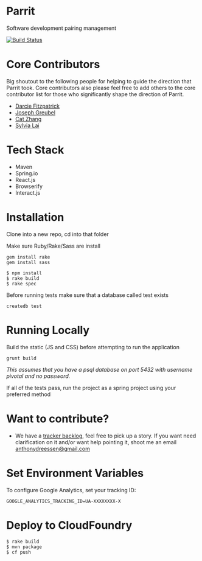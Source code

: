 # Parrit
Software development pairing management

[![Build Status](https://travis-ci.org/Pinwheeler/Parrit.svg?branch=master)](https://travis-ci.org/Pinwheeler/Parrit)

# Core Contributors
Big shoutout to the following people for helping to guide the direction that Parrit took. Core contributors also please feel free to add others to the core contributor list for those who significantly shape the direction of Parrit.

- [Darcie Fitzpatrick](dfitzpatrick@pivotal.io)
- [Joseph Greubel](jgreubel@pivotal.io)
- [Cat Zhang](czhang@pivotal.io)
- [Sylvia Lai](slai@pivotal.io)

# Tech Stack
- Maven
- Spring.io
- React.js
- Browserify
- Interact.js

# Installation

Clone into a new repo, cd into that folder

Make sure Ruby/Rake/Sass are install
```
gem install rake
gem install sass
```

```
$ npm install
$ rake build
$ rake spec
```

Before running tests make sure that a database called test exists
```
createdb test
```

# Running Locally

Build the static (JS and CSS) before attempting to run the application
```
grunt build
```

_This assumes that you have a psql database on port 5432 with username pivotal and no password._

If all of the tests pass, run the project as a spring project using your preferred method

# Want to contribute?

* We have a [tracker backlog](https://www.pivotaltracker.com/n/projects/1504460), feel free to pick up a story. If you want need clarification on it and/or want help pointing it, shoot me an email anthonydreessen@gmail.com

# Set Environment Variables

To configure Google Analytics, set your tracking ID:

```
GOOGLE_ANALYTICS_TRACKING_ID=UA-XXXXXXXX-X
```

# Deploy to CloudFoundry

```
$ rake build
$ mvn package
$ cf push
```

